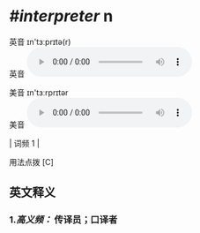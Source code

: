 # ***\#interpreter*** n
英音 ɪn'tɜːprɪtə(r)  
英音
<audio src="./media/interpreter-B.aac" controls="controls"></audio>

美音 ɪn'tɜːrprɪtər  
美音
<audio src="./media/interpreter.aac" controls="controls"></audio>



| 词频 1 |  

用法点拨  [C]

英文释义
---
### 1.*高义频：* **传译员；口译者**  


